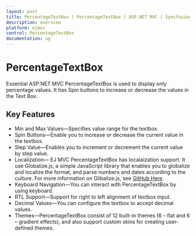 ```yaml
---
layout: post
title: PercentageTextBox | PercentageTextBox | ASP.NET MVC | Syncfusion
description: overview
platform: ejmvc
control: PercentageTextBox
documentation: ug
---
```


# PercentageTextBox

Essential ASP.NET MVC PercentageTextBox is used to display only percentage values. It has Spin buttons to increase or decrease the values in the Text Box. 

## Key Features

* Min and Max Values—Specifies value range for the textbox.
* Spin Buttons—Enable you to increase or decrease the current value in the textbox.
* Step Value—Enables you to increment or decrement the current value by step value.
* Localization— EJ MVC PercentageTextBox has localaization support. It use Globalize.js, a simple JavaScript library that enables you to globalize and localize the format, and parse numbers and dates according to the culture. For more information on Glibalize.js, see [GitHub Here](https://github.com/jquery/globalize).
* Keyboard Navigation—You can interact with PercentageTextBox by using keyboard.
* RTL Support—Support for right to left alignment of textbox input.
* Decimal Values—You can configure the textbox to accept decimal values.
* Themes—PercentageTextBox consist of 12 built-in themes (6 – flat and 6 – gradient effects), and also support custom skins for creating user-defined themes.



